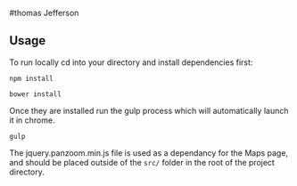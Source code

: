 #thomas Jefferson

## Usage
To run locally cd into your directory and install dependencies first:
```
npm install
```

```
bower install
```

Once they are installed run the gulp process which will automatically launch it in chrome.

```
gulp
```

The jquery.panzoom.min.js file is used as a dependancy for the Maps page, and should be placed outside of the `src/` folder in the root of the project directory.
